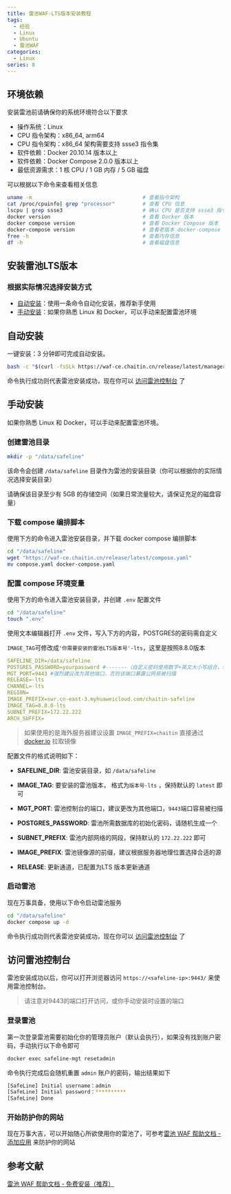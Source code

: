 ```yaml
---
title: 雷池WAF-LTS版本安装教程
tags:
  - 经验
  - Linux
  - Ubuntu
  - 雷池WAF
categories:
  - Linux
series: 8
---
```


## 环境依赖

安装雷池前请确保你的系统环境符合以下要求

- 操作系统：Linux
- CPU 指令架构：x86_64, arm64
- CPU 指令架构：x86_64 架构需要支持 ssse3 指令集
- 软件依赖：Docker 20.10.14 版本以上
- 软件依赖：Docker Compose 2.0.0 版本以上
- 最低资源需求：1 核 CPU / 1 GB 内存 / 5 GB 磁盘

可以根据以下命令来查看相关信息

```bash
uname -m                                    # 查看指令架构
cat /proc/cpuinfo| grep "processor"         # 查看 CPU 信息
lscpu | grep ssse3                          # 确认 CPU 是否支持 ssse3 指令集
docker version                              # 查看 Docker 版本
docker compose version                      # 查看 Docker Compose 版本
docker-compose version                      # 查看老版本 docker-compose 版本
free -h                                     # 查看内存信息
df -h                                       # 查看磁盘信息
```

## 安装雷池LTS版本

### 根据实际情况选择安装方式

- [自动安装](#自动安装)：使用一条命令自动化安装，推荐新手使用
- [手动安装](#手动安装)：如果你熟悉 Linux 和 Docker，可以手动来配置雷池环境

## 自动安装

一键安装：3 分钟即可完成自动安装。

```bash
bash -c "$(curl -fsSLk https://waf-ce.chaitin.cn/release/latest/manager.sh)" -- --lts
```

命令执行成功则代表雷池安装成功，现在你可以 [访问雷池控制台](#访问雷池控制台) 了

## 手动安装

如果你熟悉 Linux 和 Docker，可以手动来配置雷池环境。

### 创建雷池目录

```bash
mkdir -p "/data/safeline"
```

该命令会创建 `/data/safeline` 目录作为雷池的安装目录（你可以根据你的实际情况选择安装目录）

请确保该目录至少有 5GB 的存储空间（如果日常流量较大，请保证充足的磁盘容量）

### 下载 compose 编排脚本

使用下方的命令进入雷池安装目录，并下载 docker compose 编排脚本

```bash
cd "/data/safeline"
wget "https://waf-ce.chaitin.cn/release/latest/compose.yaml"
mv compose.yaml docker-compose.yaml
```

### 配置 compose 环境变量

使用下方的命令进入雷池安装目录，并创建 `.env` 配置文件

```bash
cd "/data/safeline"
touch ".env"
```

使用文本编辑器打开 `.env` 文件，写入下方的内容，POSTGRES的密码需自定义

`IMAGE_TAG`可修改成`'你需要安装的雷池LTS版本号'-lts`，这里是按照8.8.0版本

```yaml
SAFELINE_DIR=/data/safeline
POSTGRES_PASSWORD=yourpassword #-------（自定义密码使用数字+英文大小写组合，勿使用特殊字符）
MGT_PORT=9443 #强烈建议改为其他端口，否则该端口暴露公网易被扫描
RELEASE=-lts
CHANNEL=-lts
REGION=
IMAGE_PREFIX=swr.cn-east-3.myhuaweicloud.com/chaitin-safeline
IMAGE_TAG=8.8.0-lts
SUBNET_PREFIX=172.22.222
ARCH_SUFFIX=
```

> 如果使用的是海外服务器建议设置 `IMAGE_PREFIX=chaitin` 直接通过 [docker.io](http://docker.io/) 拉取镜像

配置文件的格式说明如下：

- **SAFELINE_DIR**: 雷池安装目录，如 `/data/safeline`
- **IMAGE_TAG**: 要安装的雷池版本， 格式为`版本号-lts` ，保持默认的 `latest` 即可
- **MGT_PORT**: 雷池控制台的端口，建议更改为其他端口，`9443`端口容易被扫描

- **POSTGRES_PASSWORD**: 雷池所需数据库的初始化密码，请随机生成一个
- **SUBNET_PREFIX**: 雷池内部网络的网段，保持默认的 `172.22.222` 即可
- **IMAGE_PREFIX**: 雷池镜像源的前缀，建议根据服务器地理位置选择合适的源
- **RELEASE**: 更新通道，已配置为LTS 版本更新通道

### 启动雷池

现在万事具备，使用以下命令启动雷池服务

```bash
cd "/data/safeline"
docker compose up -d
```

命令执行成功则代表雷池安装成功，现在你可以 [访问雷池控制台](#访问雷池控制台) 了

## 访问雷池控制台

雷池安装成功以后，你可以打开浏览器访问 `https://<safeline-ip>:9443/` 来使用雷池控制台。

> 请注意对9443的端口打开访问，或你手动安装时设置的端口

### 登录雷池

第一次登录雷池需要初始化你的管理员账户（默认会执行），如果没有找到账户密码，手动执行以下命令即可

```bash
docker exec safeline-mgt resetadmin
```

命令执行完成后会随机重置 `admin` 账户的密码，输出结果如下

```bash
[SafeLine] Initial username：admin
[SafeLine] Initial password：**********
[SafeLine] Done
```

### 开始防护你的网站

现在万事大吉，可以开始随心所欲使用你的雷池了，可参考[雷池 WAF 帮助文档 - 添加应用](https://help.waf-ce.chaitin.cn/node/01973fc6-e14a-7234-8acd-bdba21c8b3f3) 来防护你的网站

## 参考文献
[雷池 WAF 帮助文档 - 免费安装（推荐）](https://help.waf-ce.chaitin.cn/node/01973fc6-e14a-7234-8acd-bdba21c8b3f3)
